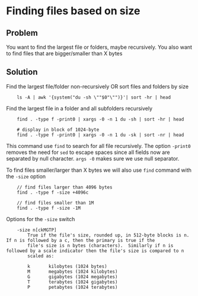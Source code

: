 # Finding files based on size

## Problem
You want to find the largest file or folders, maybe recursively. You also want to find files that are bigger/smaller than X bytes

## Solution
Find the largest file/folder non-recursively OR sort files and folders by size
```
    ls -A | awk '{system("du -sh \""$0"\"")}'| sort -hr | head
```

Find the largest file in a folder and all subfolders recursively
```
    find . -type f -print0 | xargs -0 -n 1 du -sh | sort -hr | head

    # display in block of 1024-byte
    find . -type f -print0 | xargs -0 -n 1 du -sk | sort -nr | head
```

This command use `find` to search for all file recursively. The option `-print0` removes the need for `sed` to escape spaces since all fields now are separated by null character. `args -0` makes sure we use null separator.

To find files smaller/larger than X bytes we will also use `find` command with the `-size` option

```
    // find files larger than 4096 bytes
    find . -type f -size +4096c

    // find files smaller than 1M
    find . -type f -size -1M
```

Options for the `-size` switch
```
    -size n[ckMGTP]
        True if the file's size, rounded up, in 512-byte blocks is n.  If n is followed by a c, then the primary is true if the
        file's size is n bytes (characters).  Similarly if n is followed by a scale indicator then the file's size is compared to n
        scaled as:

        k       kilobytes (1024 bytes)
        M       megabytes (1024 kilobytes)
        G       gigabytes (1024 megabytes)
        T       terabytes (1024 gigabytes)
        P       petabytes (1024 terabytes)
```
